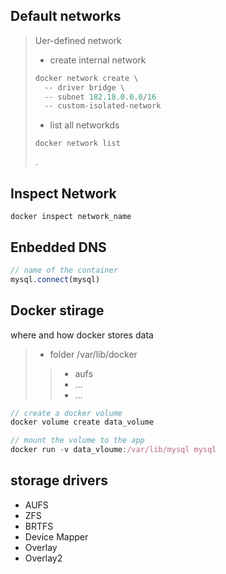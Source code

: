 ## Default networks
> Uer-defined network   
> - create internal network
> ```python
> docker network create \
>   -- driver bridge \
>   -- subnet 182.18.0.0.0/16
>   -- custom-isolated-network
> ```
> - list all networkds
> ```
> docker network list    
> ```    
>. 

## Inspect Network

```
docker inspect network_name
```


## Enbedded DNS
```javascript
// name of the container
mysql.connect(mysql) 
```

## Docker stirage
where and how docker stores data

> - folder /var/lib/docker
>> - aufs
>> - ...
>> - ...

```javascript
// create a docker volume
docker volume create data_volume
```

```javascript
// mount the volume to the app
docker run -v data_vloume:/var/lib/mysql mysql
```

## storage drivers
- AUFS
- ZFS
- BRTFS
- Device Mapper
- Overlay
- Overlay2


